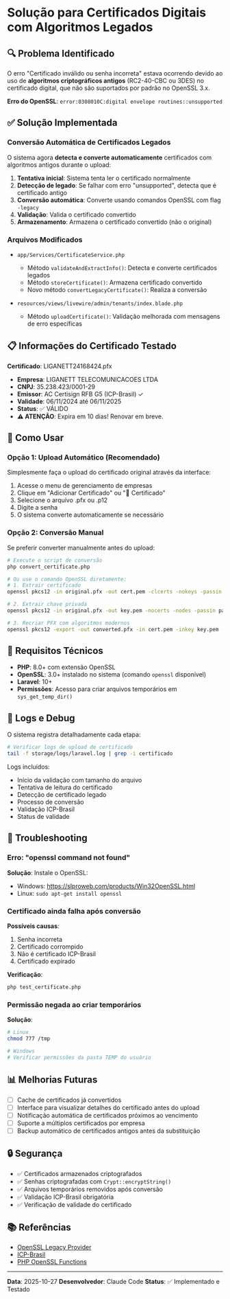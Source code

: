 # Solução para Certificados Digitais com Algoritmos Legados

## 🔍 Problema Identificado

O erro "Certificado inválido ou senha incorreta" estava ocorrendo devido ao uso de **algoritmos criptográficos antigos** (RC2-40-CBC ou 3DES) no certificado digital, que não são suportados por padrão no OpenSSL 3.x.

**Erro do OpenSSL**: `error:0308010C:digital envelope routines::unsupported`

## ✅ Solução Implementada

### Conversão Automática de Certificados Legados

O sistema agora **detecta e converte automaticamente** certificados com algoritmos antigos durante o upload:

1. **Tentativa inicial**: Sistema tenta ler o certificado normalmente
2. **Detecção de legado**: Se falhar com erro "unsupported", detecta que é certificado antigo
3. **Conversão automática**: Converte usando comandos OpenSSL com flag `-legacy`
4. **Validação**: Valida o certificado convertido
5. **Armazenamento**: Armazena o certificado convertido (não o original)

### Arquivos Modificados

- `app/Services/CertificateService.php`
  - Método `validateAndExtractInfo()`: Detecta e converte certificados legados
  - Método `storeCertificate()`: Armazena certificado convertido
  - Novo método `convertLegacyCertificate()`: Realiza a conversão

- `resources/views/livewire/admin/tenants/index.blade.php`
  - Método `uploadCertificate()`: Validação melhorada com mensagens de erro específicas

## 📋 Informações do Certificado Testado

**Certificado**: LIGANETT24168424.pfx
- **Empresa**: LIGANETT TELECOMUNICACOES LTDA
- **CNPJ**: 35.238.423/0001-29
- **Emissor**: AC Certisign RFB G5 (ICP-Brasil) ✓
- **Validade**: 06/11/2024 até 06/11/2025
- **Status**: ✅ VÁLIDO
- **⚠️ ATENÇÃO**: Expira em 10 dias! Renovar em breve.

## 🚀 Como Usar

### Opção 1: Upload Automático (Recomendado)

Simplesmente faça o upload do certificado original através da interface:
1. Acesse o menu de gerenciamento de empresas
2. Clique em "Adicionar Certificado" ou "🔐 Certificado"
3. Selecione o arquivo .pfx ou .p12
4. Digite a senha
5. O sistema converte automaticamente se necessário

### Opção 2: Conversão Manual

Se preferir converter manualmente antes do upload:

```bash
# Execute o script de conversão
php convert_certificate.php

# Ou use o comando OpenSSL diretamente:
# 1. Extrair certificado
openssl pkcs12 -in original.pfx -out cert.pem -clcerts -nokeys -passin pass:SENHA -legacy

# 2. Extrair chave privada
openssl pkcs12 -in original.pfx -out key.pem -nocerts -nodes -passin pass:SENHA -legacy

# 3. Recriar PFX com algoritmos modernos
openssl pkcs12 -export -out converted.pfx -in cert.pem -inkey key.pem -passout pass:SENHA
```

## 🔧 Requisitos Técnicos

- **PHP**: 8.0+ com extensão OpenSSL
- **OpenSSL**: 3.0+ instalado no sistema (comando `openssl` disponível)
- **Laravel**: 10+
- **Permissões**: Acesso para criar arquivos temporários em `sys_get_temp_dir()`

## 📝 Logs e Debug

O sistema registra detalhadamente cada etapa:

```bash
# Verificar logs de upload de certificado
tail -f storage/logs/laravel.log | grep -i certificado
```

Logs incluídos:
- Início da validação com tamanho do arquivo
- Tentativa de leitura do certificado
- Detecção de certificado legado
- Processo de conversão
- Validação ICP-Brasil
- Status de validade

## 🐛 Troubleshooting

### Erro: "openssl command not found"

**Solução**: Instale o OpenSSL:
- Windows: https://slproweb.com/products/Win32OpenSSL.html
- Linux: `sudo apt-get install openssl`

### Certificado ainda falha após conversão

**Possíveis causas**:
1. Senha incorreta
2. Certificado corrompido
3. Não é certificado ICP-Brasil
4. Certificado expirado

**Verificação**:
```bash
php test_certificate.php
```

### Permissão negada ao criar temporários

**Solução**:
```bash
# Linux
chmod 777 /tmp

# Windows
# Verificar permissões da pasta TEMP do usuário
```

## 📊 Melhorias Futuras

- [ ] Cache de certificados já convertidos
- [ ] Interface para visualizar detalhes do certificado antes do upload
- [ ] Notificação automática de certificados próximos ao vencimento
- [ ] Suporte a múltiplos certificados por empresa
- [ ] Backup automático de certificados antigos antes da substituição

## 🔒 Segurança

- ✅ Certificados armazenados criptografados
- ✅ Senhas criptografadas com `Crypt::encryptString()`
- ✅ Arquivos temporários removidos após conversão
- ✅ Validação ICP-Brasil obrigatória
- ✅ Verificação de validade do certificado

## 📚 Referências

- [OpenSSL Legacy Provider](https://www.openssl.org/docs/man3.0/man7/migration_guide.html)
- [ICP-Brasil](https://www.gov.br/iti/pt-br/assuntos/icp-brasil)
- [PHP OpenSSL Functions](https://www.php.net/manual/en/ref.openssl.php)

---

**Data**: 2025-10-27
**Desenvolvedor**: Claude Code
**Status**: ✅ Implementado e Testado
